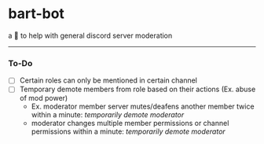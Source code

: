 # bart-bot
a 🤖 to help with general discord server moderation
<hr>

### To-Do
- [ ] Certain roles can only be mentioned in certain channel
- [ ] Temporary demote members from role based on their actions (Ex. abuse of mod power)
  - Ex. moderator member server mutes/deafens another member twice within a minute: *temporarily demote moderator*
  - moderator changes multiple member permissions or channel permissions within a minute: *temporarily demote moderator*